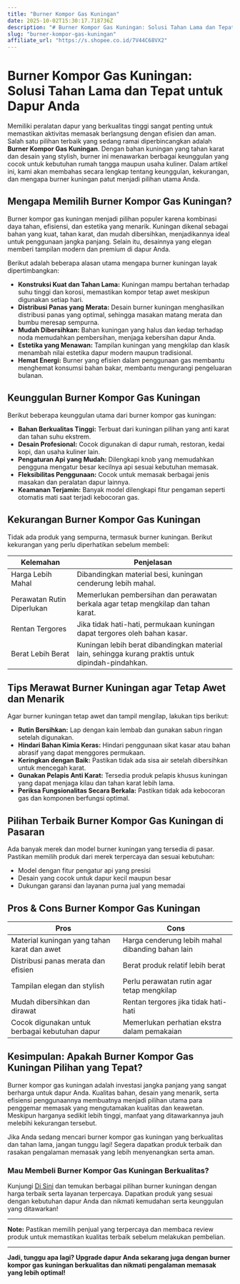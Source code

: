 ```yaml
---
title: "Burner Kompor Gas Kuningan"
date: 2025-10-02T15:30:17.718736Z
description: "# Burner Kompor Gas Kuningan: Solusi Tahan Lama dan Tepat untuk Dapur Anda..."
slug: "burner-kompor-gas-kuningan"
affiliate_url: "https://s.shopee.co.id/7V44C68VX2"
---
```

# Burner Kompor Gas Kuningan: Solusi Tahan Lama dan Tepat untuk Dapur Anda

Memiliki peralatan dapur yang berkualitas tinggi sangat penting untuk memastikan aktivitas memasak berlangsung dengan efisien dan aman. Salah satu pilihan terbaik yang sedang ramai diperbincangkan adalah **Burner Kompor Gas Kuningan**. Dengan bahan kuningan yang tahan karat dan desain yang stylish, burner ini menawarkan berbagai keunggulan yang cocok untuk kebutuhan rumah tangga maupun usaha kuliner. Dalam artikel ini, kami akan membahas secara lengkap tentang keunggulan, kekurangan, dan mengapa burner kuningan patut menjadi pilihan utama Anda.

## Mengapa Memilih Burner Kompor Gas Kuningan?

Burner kompor gas kuningan menjadi pilihan populer karena kombinasi daya tahan, efisiensi, dan estetika yang menarik. Kuningan dikenal sebagai bahan yang kuat, tahan karat, dan mudah dibersihkan, menjadikannya ideal untuk penggunaan jangka panjang. Selain itu, desainnya yang elegan memberi tampilan modern dan premium di dapur Anda.

Berikut adalah beberapa alasan utama mengapa burner kuningan layak dipertimbangkan:

- **Konstruksi Kuat dan Tahan Lama:** Kuningan mampu bertahan terhadap suhu tinggi dan korosi, memastikan kompor tetap awet meskipun digunakan setiap hari.
- **Distribusi Panas yang Merata:** Desain burner kuningan menghasilkan distribusi panas yang optimal, sehingga masakan matang merata dan bumbu meresap sempurna.
- **Mudah Dibersihkan:** Bahan kuningan yang halus dan kedap terhadap noda memudahkan pembersihan, menjaga kebersihan dapur Anda.
- **Estetika yang Menawan:** Tampilan kuningan yang mengkilap dan klasik menambah nilai estetika dapur modern maupun tradisional.
- **Hemat Energi:** Burner yang efisien dalam penggunaan gas membantu menghemat konsumsi bahan bakar, membantu mengurangi pengeluaran bulanan.

## Keunggulan Burner Kompor Gas Kuningan

Berikut beberapa keunggulan utama dari burner kompor gas kuningan:

- **Bahan Berkualitas Tinggi:** Terbuat dari kuningan pilihan yang anti karat dan tahan suhu ekstrem.
- **Desain Profesional:** Cocok digunakan di dapur rumah, restoran, kedai kopi, dan usaha kuliner lain.
- **Pengaturan Api yang Mudah:** Dilengkapi knob yang memudahkan pengguna mengatur besar kecilnya api sesuai kebutuhan memasak.
- **Fleksibilitas Penggunaan:** Cocok untuk memasak berbagai jenis masakan dan peralatan dapur lainnya.
- **Keamanan Terjamin:** Banyak model dilengkapi fitur pengaman seperti otomatis mati saat terjadi kebocoran gas.

## Kekurangan Burner Kompor Gas Kuningan

Tidak ada produk yang sempurna, termasuk burner kuningan. Berikut kekurangan yang perlu diperhatikan sebelum membeli:

| Kelemahan                  | Penjelasan                                              |
|----------------------------|---------------------------------------------------------|
| Harga Lebih Mahal         | Dibandingkan material besi, kuningan cenderung lebih mahal. |
| Perawatan Rutin Diperlukan| Memerlukan pembersihan dan perawatan berkala agar tetap mengkilap dan tahan karat. |
| Rentan Tergores            | Jika tidak hati-hati, permukaan kuningan dapat tergores oleh bahan kasar. |
| Berat Lebih Berat         | Kuningan lebih berat dibandingkan material lain, sehingga kurang praktis untuk dipindah-pindahkan. |

## Tips Merawat Burner Kuningan agar Tetap Awet dan Menarik

Agar burner kuningan tetap awet dan tampil mengilap, lakukan tips berikut:

- **Rutin Bersihkan:** Lap dengan kain lembab dan gunakan sabun ringan setelah digunakan.
- **Hindari Bahan Kimia Keras:** Hindari penggunaan sikat kasar atau bahan abrasif yang dapat menggores permukaan.
- **Keringkan dengan Baik:** Pastikan tidak ada sisa air setelah dibersihkan untuk mencegah karat.
- **Gunakan Pelapis Anti Karat:** Tersedia produk pelapis khusus kuningan yang dapat menjaga kilau dan tahan karat lebih lama.
- **Periksa Fungsionalitas Secara Berkala:** Pastikan tidak ada kebocoran gas dan komponen berfungsi optimal.

## Pilihan Terbaik Burner Kompor Gas Kuningan di Pasaran

Ada banyak merek dan model burner kuningan yang tersedia di pasar. Pastikan memilih produk dari merek terpercaya dan sesuai kebutuhan:

- Model dengan fitur pengatur api yang presisi
- Desain yang cocok untuk dapur kecil maupun besar
- Dukungan garansi dan layanan purna jual yang memadai

## Pros & Cons Burner Kompor Gas Kuningan

| **Pros**                                                | **Cons**                                         |
|---------------------------------------------------------|--------------------------------------------------|
| Material kuningan yang tahan karat dan awet           | Harga cenderung lebih mahal dibanding bahan lain |
| Distribusi panas merata dan efisien                   | Berat produk relatif lebih berat               |
| Tampilan elegan dan stylish                            | Perlu perawatan rutin agar tetap mengkilap   |
| Mudah dibersihkan dan dirawat                         | Rentan tergores jika tidak hati-hati           |
| Cocok digunakan untuk berbagai kebutuhan dapur        | Memerlukan perhatian ekstra dalam pemakaian |

## Kesimpulan: Apakah Burner Kompor Gas Kuningan Pilihan yang Tepat?

Burner kompor gas kuningan adalah investasi jangka panjang yang sangat berharga untuk dapur Anda. Kualitas bahan, desain yang menarik, serta efisiensi penggunaannya membuatnya menjadi pilihan utama para penggemar memasak yang mengutamakan kualitas dan keawetan. Meskipun harganya sedikit lebih tinggi, manfaat yang ditawarkannya jauh melebihi kekurangan tersebut.

Jika Anda sedang mencari burner kompor gas kuningan yang berkualitas dan tahan lama, jangan tunggu lagi! Segera dapatkan produk terbaik dan rasakan pengalaman memasak yang lebih menyenangkan serta aman.

### Mau Membeli Burner Kompor Gas Kuningan Berkualitas? 
Kunjungi [Di Sini](https://s.shopee.co.id/7V44C68VX2) dan temukan berbagai pilihan burner kuningan dengan harga terbaik serta layanan terpercaya. Dapatkan produk yang sesuai dengan kebutuhan dapur Anda dan nikmati kemudahan serta keunggulan yang ditawarkan!

---

**Note:** Pastikan memilih penjual yang terpercaya dan membaca review produk untuk memastikan kualitas terbaik sebelum melakukan pembelian.

---

**Jadi, tunggu apa lagi? Upgrade dapur Anda sekarang juga dengan burner kompor gas kuningan berkualitas dan nikmati pengalaman memasak yang lebih optimal!**